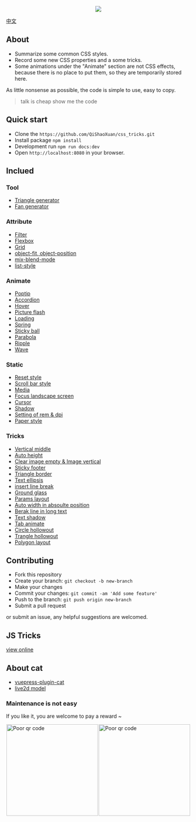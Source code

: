 <div align="center"><img src="https://raw.githubusercontent.com/QiShaoXuan/css_tricks/master/logo.png"></div>

<a href='https://github.com/QiShaoXuan/css_tricks/'>中文</a>

## About

- Summarize some common CSS styles.
- Record some new CSS properties and a some tricks.
- Some animations under the "Animate" section are not CSS effects, because there is no place to put them, so they are temporarily stored here.

As little nonsense as possible, the code is simple to use, easy to copy.

> talk is cheap show me the code

## Quick start

- Clone the `https://github.com/QiShaoXuan/css_tricks.git`
- Install package `npm install`
- Development run `npm run docs:dev`
- Open `http://localhost:8080` in your browser.

## Inclued 

### Tool
- <a href="https://qishaoxuan.github.io/css_tricks/_en/createTriangle/">Triangle generator</a>
- <a href="https://qishaoxuan.github.io/css_tricks/_en/sector/">Fan generator</a>

### Attribute
- <a href="https://qishaoxuan.github.io/css_tricks/_en/filter/">Filter</a>
- <a href="https://qishaoxuan.github.io/css_tricks/_en/flexbox/">Flexbox</a>
- <a href="https://qishaoxuan.github.io/css_tricks/_en/grid/">Grid</a>
- <a href="https://qishaoxuan.github.io/css_tricks/_en/object/">object-fit, object-position</a>
- <a href="https://qishaoxuan.github.io/css_tricks/_en/mixBlendMode/">mix-blend-mode</a>
- <a href="https://qishaoxuan.github.io/css_tricks/_en/list/">list-style</a>

### Animate
- <a href="https://qishaoxuan.github.io/css_tricks/_en/poptip/">Poptip</a>
- <a href="https://qishaoxuan.github.io/css_tricks/_en/accordion/">Accordion</a>
- <a href="https://qishaoxuan.github.io/css_tricks/_en/hover/">Hover</a>
- <a href="https://qishaoxuan.github.io/css_tricks/_en/flash/">Picture flash</a>
- <a href="https://qishaoxuan.github.io/css_tricks/_en/loading/">Loading</a>
- <a href="https://qishaoxuan.github.io/css_tricks/_en/spring/">Spring</a>
- <a href="https://qishaoxuan.github.io/css_tricks/_en/stickyBall/">Sticky ball</a>
- <a href="https://qishaoxuan.github.io/css_tricks/_en/parabola/">Parabola</a>
- <a href="https://qishaoxuan.github.io/css_tricks/_en/notCSS/ripple">Ripple</a>
- <a href="https://qishaoxuan.github.io/css_tricks/_en/notCSS/wave">Wave</a>

### Static
- <a href="https://qishaoxuan.github.io/css_tricks/_en/reset/">Reset style</a>
- <a href="https://qishaoxuan.github.io/css_tricks/_en/scrollTemp/">Scroll bar style</a>
- <a href="https://qishaoxuan.github.io/css_tricks/_en/media/">Media</a>
- <a href="https://qishaoxuan.github.io/css_tricks/_en/landscapeScreen/">Focus landscape screen</a>
- <a href="https://qishaoxuan.github.io/css_tricks/_en/cursor/">Cursor</a>
- <a href="https://qishaoxuan.github.io/css_tricks/_en/shadow/">Shadow</a>
- <a href="https://qishaoxuan.github.io/css_tricks/_en/remDpi/">Setting of rem & dpi</a>
- <a href="https://qishaoxuan.github.io/css_tricks/_en/paper/">Paper style</a>

### Tricks
- <a href="https://qishaoxuan.github.io/css_tricks/_en/verticalMiddle/">Vertical middle</a>
- <a href="https://qishaoxuan.github.io/css_tricks/_en/autoHeight/">Auto height</a>
- <a href="https://qishaoxuan.github.io/css_tricks/_en/vertical/">Clear image empty & Image vertical</a>
- <a href="https://qishaoxuan.github.io/css_tricks/_en/bottom/">Sticky footer</a>
- <a href="https://qishaoxuan.github.io/css_tricks/_en/triangle/">Triangle border</a>
- <a href="https://qishaoxuan.github.io/css_tricks/_en/ellipsis/">Text ellipsis</a>
- <a href="https://qishaoxuan.github.io/css_tricks/_en/lineBreak/">insert line break</a>
- <a href="https://qishaoxuan.github.io/css_tricks/_en/glass/">Ground glass</a>
- <a href="https://qishaoxuan.github.io/css_tricks/_en/align/">Params layout</a>
- <a href="https://qishaoxuan.github.io/css_tricks/_en/positionWidth/">Auto width in absoulte position</a>
- <a href="https://qishaoxuan.github.io/css_tricks/_en/longText/">Berak line in long text</a>
- <a href="https://qishaoxuan.github.io/css_tricks/_en/textShadow/">Text shadow</a>
- <a href="https://qishaoxuan.github.io/css_tricks/_en/tab/">Tab animate</a>
- <a href="https://qishaoxuan.github.io/css_tricks/_en/hollowOut/">Circle hollowout</a>
- <a href="https://qishaoxuan.github.io/css_tricks/_en/hollowOut/trangle.md">Trangle hollowout</a>
- <a href="https://qishaoxuan.github.io/css_tricks/_en/polygonLayout/">Polygon layout</a>


## Contributing

- Fork this repository
- Create your branch: `git checkout -b new-branch`
- Make your changes
- Commit your changes: `git commit -am 'Add some feature'`
- Push to the branch: `git push origin new-branch`
- Submit a pull request

or submit an issue, any helpful suggestions are welcomed.

## JS Tricks
<a href="https://qishaoxuan.github.io/js_tricks/" target="_blank">view online</a>

## About cat

- <a href="https://github.com/QiShaoXuan/vuepress-plugin-cat" target="_blank">vuepress-plugin-cat</a>
- <a href="https://github.com/QiShaoXuan/live2DModel">live2d model</a>

### Maintenance is not easy

If you like it, you are welcome to pay a reward ~

<div style="display: flex;justify-content: space-around;">
  <img width="250" src="https://raw.githubusercontent.com/QiShaoXuan/css_tricks/master/buyCoffee/alipay.png" alt="Poor qr code">
  <img width="250" src="https://raw.githubusercontent.com/QiShaoXuan/css_tricks/master/buyCoffee/wx.png" alt="Poor qr code">
</div>
